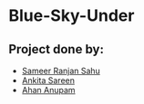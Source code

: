 # Blue-Sky-Under

## Project done by:
- [Sameer Ranjan Sahu](https://github.com/sameersahu473)
- [Ankita Sareen](https://github.com/Ankitasareen)
- [Ahan Anupam](https://github.com/ahananupam33)
